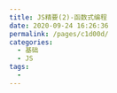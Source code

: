 ```yaml
---
title: JS精要(2)-函数式编程
date: 2020-09-24 16:26:36
permalink: /pages/c1d00d/
categories: 
  - 基础
  - JS
tags: 
  - 
---
```

## 

## 

## 

## 

## 

## 

## 

## 

## 


